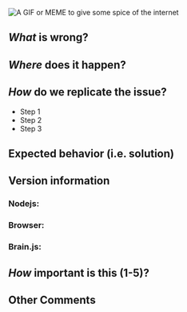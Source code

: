 <!-- If you don't mind add a fun gif or meme, but no pressure -->

![A GIF or MEME to give some spice of the internet](url)

## _What_ is wrong?

<!-- Ex. training network takes really long -->

## _Where_ does it happen?

<!-- Ex. In the a NeuralNetwork when trying to run a net in node.js on my mac -->

## _How_ do we replicate the issue?

<!-- Please be specific as possible. Use dashes (-) or numbers (1.) to create a list of steps -->

- Step 1
- Step 2
- Step 3

## Expected behavior (i.e. solution)

<!-- What do you think should have happened? -->

## Version information

### Nodejs:

### Browser:

### Brain.js:

## _How_ important is this (1-5)?

<!-- On a scale from 1-5 where 5 is the most important how would you rate it? -->

## Other Comments

<!-- Any other information you think could be helpful -->
